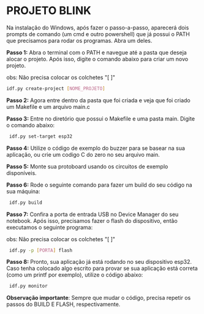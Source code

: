 # PROJETO BLINK

Na instalação do Windows, após fazer o passo-a-passo, aparecerá dois prompts de comando (um cmd e outro powershell) que já possui o PATH que precisamos para rodar os programas. Abra um deles.

**Passo 1:** Abra o terminal com o PATH e navegue até a pasta que deseja alocar o projeto. Após isso, digite o comando abaixo para criar um novo projeto.

obs: Não precisa colocar os colchetes "[ ]" 
```bash
idf.py create-project [NOME_PROJETO]
```

**Passo 2:** Agora entre dentro da pasta que foi criada e veja que foi criado um Makefile e um arquivo main.c
  
**Passo 3:** Entre no diretório que possui o Makefile e uma pasta main. Digite o comando abaixo: 

```bash
 idf.py set-target esp32
```

**Passo 4:** Utilize o código de exemplo do buzzer para se basear na sua aplicação, ou crie um codigo C do zero no seu arquivo main. 

**Passo 5:** Monte sua protoboard usando os circuitos de exemplo disponíveis.

**Passo 6:** Rode o seguinte comando para fazer um build do seu código na sua máquina: 
 
```bash
 idf.py build
```

**Passo 7:** Confira a porta de entrada USB no Device Manager do seu notebook. Após isso, precisamos fazer o flash do dispositivo, então executamos o seguinte programa: 

obs: Não precisa colocar os colchetes "[ ]" 
```bash
 idf.py -p [PORTA] flash
```

**Passo 8:** Pronto, sua aplicação já está rodando no seu dispositivo esp32. Caso tenha colocado algo escrito para provar se sua aplicação está correta (como um printf por exemplo), utilize o código abaixo: 
```bash
 idf.py monitor
```

**Observação importante**: Sempre que mudar o código, precisa repetir os passos do BUILD E FLASH, respectivamente.
